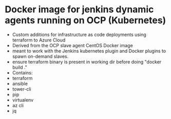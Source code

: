 Docker image for jenkins dynamic agents running on OCP (Kubernetes)
===================================================================

- Custom additions for infrastructure as code deployments using terraform to Azure Cloud
- Derived from the OCP slave agent CentOS Docker image
- meant to work with the Jenkins kubernetes plugin and Docker plugins to spawn on-demand slaves.
- ensure terraform binary is present in working dir before doing "docker build ."
- Contains:
 - terraform
 - ansible
 - tower-cli
 - pip
 - virtualenv
 - az cli
 - jq
